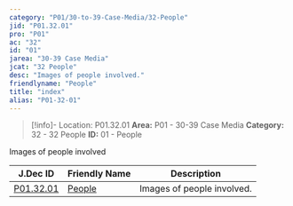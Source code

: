 ```yaml
---
category: "P01/30-to-39-Case-Media/32-People"
jid: "P01.32.01"
pro: "P01"
ac: "32"
id: "01"
jarea: "30-39 Case Media"
jcat: "32 People"
desc: "Images of people involved."
friendlyname: "People"
title: "index"
alias: "P01-32-01"
---
```

>[!info]- Location: P01.32.01
>**Area:** P01 - 30-39 Case Media
>**Category:** 32 - 32 People
>**ID:** 01 - People

Images of people involved

| J.Dec ID                                                                         | Friendly Name                                                                 | Description                |
| -------------------------------------------------------------------------------- | ----------------------------------------------------------------------------- | -------------------------- |
| [P01.32.01](index.md) | [People](index.md) | Images of people involved. |

